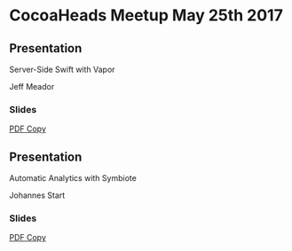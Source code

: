 # CocoaHeads Meetup May 25th 2017

## Presentation
Server-Side Swift with Vapor

Jeff Meador

### Slides
[PDF Copy](Vapor_Presentation.pdf)


## Presentation
Automatic Analytics with Symbiote

Johannes Start

### Slides
[PDF Copy](CocoaHeads_Symbiote.pdf)

